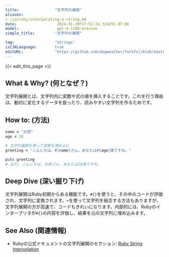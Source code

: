 ```yaml
---
title:                "文字列の補間"
aliases:
- /ja/ruby/interpolating-a-string.md
date:                  2024-01-20T17:51:24.324291-07:00
model:                 gpt-4-1106-preview
simple_title:         "文字列の補間"

tag:                  "Strings"
isCJKLanguage:        true
editURL:              "https://github.com/dogweather/forkful/blob/master/content/ja/ruby/interpolating-a-string.md"
---
```


{{< edit_this_page >}}

## What & Why? (何となぜ？)
文字列展開とは、文字列内に変数や式の値を挿入することです。これを行う理由は、動的に変化するデータを扱ったり、読みやすい文字列を作るためです。

## How to: (方法)
```Ruby
name = "太郎"
age = 28

# 文字列展開を使って変数を埋め込む
greeting = "こんにちは、#{name}さん。あなたは#{age}歳ですね。"

puts greeting
# 出力: こんにちは、太郎さん。あなたは28歳ですね。
```

## Deep Dive (深い掘り下げ)
文字列展開はRuby初期からある機能です。`#{}`を使うと、その中のコードが評価され、文字列に変換されます。`+`を使って文字列を結合する方法もありますが、文字列展開の方が高速で、コードもきれいになります。内部的には、Rubyのインタープリタが`#{}`の内容を評価し、結果を元の文字列に埋め込みます。

## See Also (関連情報)
- Rubyの公式ドキュメントの文字列展開のセクション: [Ruby String Interpolation](https://docs.ruby-lang.org/en/trunk/syntax/literals_rdoc.html#label-Strings)
